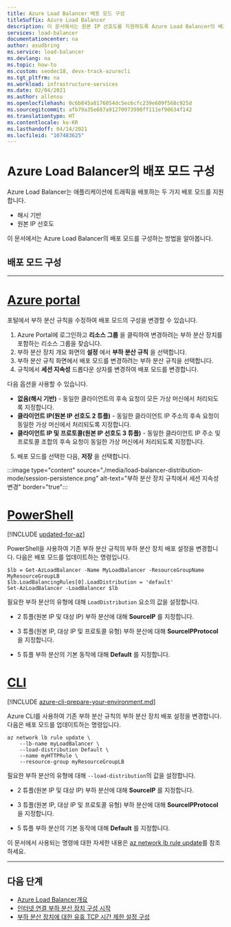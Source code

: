 ```yaml
---
title: Azure Load Balancer 배포 모드 구성
titleSuffix: Azure Load Balancer
description: 이 문서에서는 원본 IP 선호도를 지원하도록 Azure Load Balancer의 배포 모드 구성을 시작합니다.
services: load-balancer
documentationcenter: na
author: asudbring
ms.service: load-balancer
ms.devlang: na
ms.topic: how-to
ms.custom: seodec18, devx-track-azurecli
ms.tgt_pltfrm: na
ms.workload: infrastructure-services
ms.date: 02/04/2021
ms.author: allensu
ms.openlocfilehash: 0c6b845a8176054dc5ec6cfc239e609f568c925d
ms.sourcegitcommit: afb79a35e687a91270973990ff111ef90634f142
ms.translationtype: HT
ms.contentlocale: ko-KR
ms.lasthandoff: 04/14/2021
ms.locfileid: "107483625"
---
```

# <a name="configure-the-distribution-mode-for-azure-load-balancer"></a>Azure Load Balancer의 배포 모드 구성

Azure Load Balancer는 애플리케이션에 트래픽을 배포하는 두 가지 배포 모드를 지원합니다.

* 해시 기반
* 원본 IP 선호도

이 문서에서는 Azure Load Balancer의 배포 모드를 구성하는 방법을 알아봅니다.


## <a name="configure-distribution-mode"></a>배포 모드 구성

---

# <a name="azure-portal"></a>[**Azure portal**](#tab/azure-portal)

포털에서 부하 분산 규칙을 수정하여 배포 모드의 구성을 변경할 수 있습니다.

1. Azure Portal에 로그인하고 **리소스 그룹** 을 클릭하여 변경하려는 부하 분산 장치를 포함하는 리소스 그룹을 찾습니다.
2. 부하 분산 장치 개요 화면의 **설정** 에서 **부하 분산 규칙** 을 선택합니다.
3. 부하 분산 규칙 화면에서 배포 모드를 변경하려는 부하 분산 규칙을 선택합니다.
4. 규칙에서 **세션 지속성** 드롭다운 상자를 변경하여 배포 모드를 변경합니다. 

다음 옵션을 사용할 수 있습니다. 

* **없음(해시 기반)** - 동일한 클라이언트의 후속 요청이 모든 가상 머신에서 처리되도록 지정합니다.
* **클라이언트 IP(원본 IP 선호도 2 튜플)** - 동일한 클라이언트 IP 주소의 후속 요청이 동일한 가상 머신에서 처리되도록 지정합니다.
* **클라이언트 IP 및 프로토콜(원본 IP 선호도 3 튜플)** - 동일한 클라이언트 IP 주소 및 프로토콜 조합의 후속 요청이 동일한 가상 머신에서 처리되도록 지정합니다.

5. 배포 모드를 선택한 다음, **저장** 을 선택합니다.

:::image type="content" source="./media/load-balancer-distribution-mode/session-persistence.png" alt-text="부하 분산 장치 규칙에서 세션 지속성 변경" border="true":::


# <a name="powershell"></a>[**PowerShell**](#tab/azure-powershell)

[!INCLUDE [updated-for-az](../../includes/updated-for-az.md)]

PowerShell을 사용하여 기존 부하 분산 규칙의 부하 분산 장치 배포 설정을 변경합니다. 다음은 배포 모드를 업데이트하는 명령입니다. 

```azurepowershell-interactive
$lb = Get-AzLoadBalancer -Name MyLoadBalancer -ResourceGroupName MyResourceGroupLB
$lb.LoadBalancingRules[0].LoadDistribution = 'default'
Set-AzLoadBalancer -LoadBalancer $lb
```

필요한 부하 분산의 유형에 대해 `LoadDistribution` 요소의 값을 설정합니다. 

* 2 튜플(원본 IP 및 대상 IP) 부하 분산에 대해 **SourceIP** 를 지정합니다. 

* 3 튜플(원본 IP, 대상 IP 및 프로토콜 유형) 부하 분산에 대해 **SourceIPProtocol** 을 지정합니다. 

* 5 튜플 부하 분산의 기본 동작에 대해 **Default** 를 지정합니다.

# <a name="cli"></a>[**CLI**](#tab/azure-cli)

[!INCLUDE [azure-cli-prepare-your-environment.md](../../includes/azure-cli-prepare-your-environment.md)]

Azure CLI를 사용하여 기존 부하 분산 규칙의 부하 분산 장치 배포 설정을 변경합니다.  다음은 배포 모드를 업데이트하는 명령입니다.

```azurecli-interactive
az network lb rule update \
    --lb-name myLoadBalancer \
    --load-distribution Default \
    --name myHTTPRule \
    --resource-group myResourceGroupLB 
```
필요한 부하 분산의 유형에 대해 `--load-distribution`의 값을 설정합니다.

* 2 튜플(원본 IP 및 대상 IP) 부하 분산에 대해 **SourceIP** 를 지정합니다. 

* 3 튜플(원본 IP, 대상 IP 및 프로토콜 유형) 부하 분산에 대해 **SourceIPProtocol** 을 지정합니다. 

* 5 튜플 부하 분산의 기본 동작에 대해 **Default** 를 지정합니다.

이 문서에서 사용되는 명령에 대한 자세한 내용은 [az network lb rule update](/cli/azure/network/lb/rule#az_network_lb_rule_update)를 참조하세요.

---

## <a name="next-steps"></a>다음 단계

* [Azure Load Balancer개요](load-balancer-overview.md)
* [인터넷 연결 부하 분산 장치 구성 시작](quickstart-load-balancer-standard-public-powershell.md)
* [부하 분산 장치에 대한 유휴 TCP 시간 제한 설정 구성](load-balancer-tcp-idle-timeout.md)
